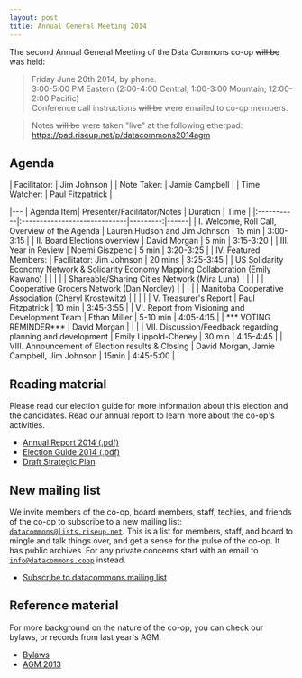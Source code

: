 ```yaml
---
layout: post
title: Annual General Meeting 2014
---
```


<div class="section">

The second Annual General Meeting of the Data Commons co-op <s>will be</s>
was held:

> Friday June 20th 2014, by phone.  
> 3:00-5:00 PM Eastern 
> (2:00-4:00 Central; 1:00-3:00 Mountain; 12:00-2:00 Pacific)  
> Conference call instructions <s>will be</s> were emailed to co-op members.  

> Notes <s>will be</s> were taken "live" at the following etherpad: <a href="https://pad.riseup.net/p/datacommons2014agm">https://pad.riseup.net/p/datacommons2014agm</a>

</div>

## Agenda

<div class="section agenda">

| Facilitator:  | Jim Johnson       |
| Note Taker:   | Jamie Campbell    |
| Time Watcher: | Paul Fitzpatrick  |


|---
| Agenda Item|  Presenter/Facilitator/Notes | Duration | Time |
|:-----------|:-----------------------------|---------:|------|
| I. Welcome, Roll Call, Overview of the Agenda | Lauren Hudson and Jim Johnson | 15 min | 3:00-3:15 |
| II. Board Elections overview | David Morgan | 5 min | 3:15-3:20 |
| III. Year in Review | Noemi Giszpenc | 5 min | 3:20-3:25 |
| IV. Featured Members: | Facilitator: Jim Johnson | 20 mins | 3:25-3:45 |
| US Solidarity Economy Network & Solidarity Economy Mapping Collaboration (Emily Kawano) | | | |
| Shareable/Sharing Cities Network (Mira Luna) | | | |
| Cooperative Grocers Network (Dan Nordley) | | | |
| Manitoba Cooperative Association (Cheryl Krostewitz) | | | |
| V. Treasurer's Report | Paul Fitzpatrick | 10 min | 3:45-3:55 |
| VI. Report from Visioning and Development Team | Ethan Miller | 5-10 min | 4:05-4:15 |
| *** VOTING REMINDER*** | David Morgan | | |
| VII. Discussion/Feedback regarding planning and development | Emily Lippold-Cheney | 30 min | 4:15-4:45 |
| VIII. Announcement of Election results & Closing | David Morgan, Jamie Campbell, Jim Johnson | 15min | 4:45-5:00 |

</div>


## Reading material

<div class="section">

Please read our election guide for more information about this election and the candidates. Read our annual report to learn more about the co-op's activities.

<ul class="index">
<li><a href="{{site.baseurl}}/docs/dcc_annual_report_2014.pdf">Annual Report 2014 (.pdf)</a></li>
<li><a href="{{site.baseurl}}/docs/dcc_election2014_guide.pdf">Election Guide 2014 (.pdf)</a></li>
<li><a href="{{site.baseurl}}/plan/">Draft Strategic Plan</a></li>
</ul>

</div>



## New mailing list

<div class="section">

We invite members of the co-op, board members, staff, techies, and
friends of the co-op to subscribe to a new mailing list: [`datacommons@lists.riseup.net`](https://lists.riseup.net/www/info/datacommons).
This is a list for members, staff, and board to mingle and talk things over,
and get a sense for the pulse of the co-op.
It has public archives. For any private concerns start with an email to [`info@datacommons.coop`]({{site.baseurl}}/contact/) instead.

<ul class="menu">
<li><a href="https://lists.riseup.net/www/subscribe/datacommons">Subscribe to datacommons mailing list</a></li>
</ul>

</div>


## Reference material

<div class="section">

For more background on the nature of the co-op, you can check our bylaws,
or records from last year's AGM.

<ul class="menu">
<li><a href="http://member.datacommons.coop/bylaws">Bylaws</a></li>
<li><a href="{{site.baseurl}}/2013/05/20/annual-meeting-2013.html">AGM 2013</a></li>
</ul>

</div>
